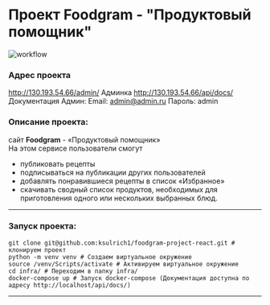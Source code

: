 # Проект **Foodgram - "Продуктовый помощник"**
![workflow](https://github.com/ksulrich1/foodgram-project-react/actions/workflows/foodgram_workflow.yaml/badge.svg)

### **Адрес проекта**
http://130.193.54.66/admin/ Админка
http://130.193.54.66/api/docs/ Документация
Админ:
Email: admin@admin.ru
Пароль: admin

### **Описание проекта:**
сайт **Foodgram** - «Продуктовый помощник» <br>
На этом сервисе пользователи смогут <br> 
- публиковать рецепты <br>
- подписываться на публикации других пользователей <br>
- добавлять понравившиеся рецепты в список «Избранное»<br>
- скачивать сводный список продуктов, необходимых для приготовления одного или нескольких выбранных блюд.

---

### **Запуск проекта:**
```
git clone git@github.com:ksulrich1/foodgram-project-react.git # клонируем проект
python -m venv venv # Создаем виртуальное окружение
source /venv/Scripts/activate # Активируем виртуальное окружение
cd infra/ # Переходим в папку infra/
docker-compose up # Запуск docker-compose (Документация доступна по адресу http://localhost/api/docs/)

```

---
